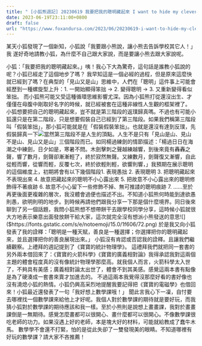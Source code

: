 ```yaml
---
title: " [小狐熊週記] 20230619 我要把我的聰明藏起來 I want to hide my cleverness"
date: 2023-06-19T23:11:00+0800
draft: false
url: "https://www.foxandursa.com/2023/06/20230619-i-want-to-hide-my-cleverness.html"
---
```


某天小狐發現了一個新知，小狐說「我要跟小熊說，讓小熊去告訴學校其它人！」 我
遂好奇地請教小狐，為什麼不自己跟大家說，而是要讓小熊去跟大家說呢。

小狐：「我要把我的聰明藏起來。」咦！我心下大為驚奇，這句話是誰教小狐說的呢？小狐已經走了這個地步了嗎？ 我早知這是一個必經的過程，但是原來這麼快就已經到了嗎？在典型的「見山又是山」思維中，人們在「聰明」這件事上可能會經歷到一種螺旋型上升：1. 一開始顯得笨拙 → 2. 變得聰明 → 3. 又重新變得看似笨拙。 而小狐熊可能又受這種循環思維影響尤深。因為小狐熊打從還沒出生、才僅僅在母腹中剛取好名字的時候，就已經被套在這種非線性人生觀的框架裡了。
小狐想要把自己的聰明藏起來，豈不就是第三階段的返璞歸真嗎。不過也有可能小狐還只是在第二階段，只是想要假裝自己已經到了第三階段。如果我們稱第三階段叫「假裝笨拙」，那小狐可能就是在「假裝假裝笨拙」。也就是還沒有達到反璞，先假裝歸真一下![]($https://fonts.gstatic.com/s/e/notoemoji/15.0/1f606/72.png)當然第三階段不是人生的頂點。人生不是只有「見山是山、見山不是山、見山又是山」三個階段而已。如同楊過練劍的情節描述：「楊過日日在海潮之中練劍，日夕如是，寒暑不問。木劍擊刺之聲越練越響，到後來竟有轟轟之聲，響了數月，劍聲卻漸漸輕了，終於寂然無聲。又練數月，劍聲復又漸響，自此從輕而響，從響而輕，反覆七次，終於欲輕則輕，欲響則響，」我預期在展示聰明的這個維度上，初期將會有以下幾個階段1. 表現愚拙
2. 表現聰明
3. 把聰明藏起來不表現出來
4. 故意把藏起來的聰明不小心露出來
5. 把故意不小心露出來的聰明修飾得不著痕跡
6. 故意不小心留下一些修飾不掉、無可推諉的聰明痕跡
7. ......至於再更後面更複雜的層次，我沒體會過便也描述不出。不知道小狐熊何時能到達欲愚則愚，欲明則明的地步。到時候再請他們跟我分享一下那是個什麼境界。同日後來聊到了另一個話題，我問小狐熊想不想帶餅干去跟學校同學分享，這時候小狐就很大方地表示樂意出面發放餅干給大家，這次就完全沒有想派小熊發送的意思![]($https://fonts.gstatic.com/s/e/notoemoji/15.0/1f606/72.png) 於是我又向小狐發表了我的詮釋：「聰明是一種天賦，善良是一種選擇；你選擇把你的聰明藏起來，並且選擇把你的善良展現出來。」
小狐沒有肯認或否認我的詮釋。且讓我們繼續觀察。上禮拜的週記提到了《寶寶的統計物理學》。 這禮拜我們就把同一套書的另外兩本借回來了：《寶寶的火箭科學》《寶寶的廣義相對論》我得承認我對這兩個主題的體會程度真的沒有像統計物理學那麼高。就我個人而言，火箭科學太入世了，不夠具有美感；廣義相對論太出世了，體會不到其美感。感覺這兩本書有點像是為了硬湊成一套書來賣才加進去的。
不過這兩本我覺得沒那麼好看的書好像也沒有澆熄小狐的熱情。小狐仍興高采烈地提醒我要記得把《寶寶的電磁學》也借回來！小狐最近還發表了一句「我好想上數學課哦！」
聞此言我心下一凜，自忖要去哪裡找一個數學課來給他上才好呢。我個人對於數學課的期待就是要好玩，而我猜小狐對於數學課的期待應該和我一樣。至於小熊則是說想上畫畫課，我對於畫畫課倒是一無期待。感覺怎麼畫都可以很開心、畫什麼都可以很開心。不像數學課很吃老師的功力。如果沒遇上好的老師，本是塊大好的材料，可能就給教成了蠢牛木馬。
數學學不會還不打緊，怕的是從此失卻了一雙發現美的眼睛。不知道哪裡有好玩的數學課？請大家不吝推薦！
